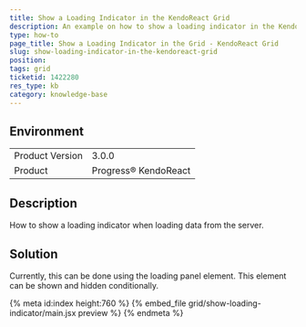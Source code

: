 ```yaml
---
title: Show a Loading Indicator in the KendoReact Grid
description: An example on how to show a loading indicator in the KendoReact Grid.
type: how-to
page_title: Show a Loading Indicator in the Grid - KendoReact Grid
slug: show-loading-indicator-in-the-kendoreact-grid
position:
tags: grid
ticketid: 1422280
res_type: kb
category: knowledge-base
---
```


## Environment
<table>
    <tbody>
	    <tr>
	    	<td>Product Version</td>
	    	<td>3.0.0</td>
	    </tr>
	    <tr>
	    	<td>Product</td>
	    	<td>Progress® KendoReact</td>
	    </tr>
    </tbody>
</table>


## Description
How to show a loading indicator when loading data from the server.

## Solution
Currently, this can be done using the loading panel element. This element can be shown and hidden conditionally.

{% meta id:index height:760 %}
{% embed_file grid/show-loading-indicator/main.jsx preview %}
{% endmeta %}
